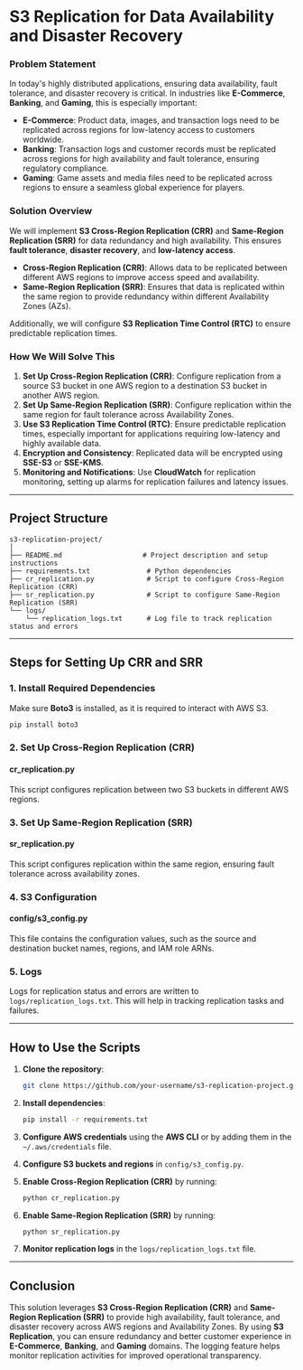 # **S3 Replication for Data Availability and Disaster Recovery**

### **Problem Statement**

In today's highly distributed applications, ensuring data availability, fault tolerance, and disaster recovery is critical. In industries like **E-Commerce**, **Banking**, and **Gaming**, this is especially important:
- **E-Commerce**: Product data, images, and transaction logs need to be replicated across regions for low-latency access to customers worldwide.
- **Banking**: Transaction logs and customer records must be replicated across regions for high availability and fault tolerance, ensuring regulatory compliance.
- **Gaming**: Game assets and media files need to be replicated across regions to ensure a seamless global experience for players.

### **Solution Overview**

We will implement **S3 Cross-Region Replication (CRR)** and **Same-Region Replication (SRR)** for data redundancy and high availability. This ensures **fault tolerance**, **disaster recovery**, and **low-latency access**.

- **Cross-Region Replication (CRR)**: Allows data to be replicated between different AWS regions to improve access speed and availability.
- **Same-Region Replication (SRR)**: Ensures that data is replicated within the same region to provide redundancy within different Availability Zones (AZs).

Additionally, we will configure **S3 Replication Time Control (RTC)** to ensure predictable replication times.

### **How We Will Solve This**

1. **Set Up Cross-Region Replication (CRR)**: Configure replication from a source S3 bucket in one AWS region to a destination S3 bucket in another AWS region.
2. **Set Up Same-Region Replication (SRR)**: Configure replication within the same region for fault tolerance across Availability Zones.
3. **Use S3 Replication Time Control (RTC)**: Ensure predictable replication times, especially important for applications requiring low-latency and highly available data.
4. **Encryption and Consistency**: Replicated data will be encrypted using **SSE-S3** or **SSE-KMS**.
5. **Monitoring and Notifications**: Use **CloudWatch** for replication monitoring, setting up alarms for replication failures and latency issues.

---

## **Project Structure**

```plaintext
s3-replication-project/
│
├── README.md                    # Project description and setup instructions
├── requirements.txt              # Python dependencies
├── cr_replication.py             # Script to configure Cross-Region Replication (CRR)
├── sr_replication.py             # Script to configure Same-Region Replication (SRR)
└── logs/
    └── replication_logs.txt      # Log file to track replication status and errors
```

---

## **Steps for Setting Up CRR and SRR**

### **1. Install Required Dependencies**

Make sure **Boto3** is installed, as it is required to interact with AWS S3.

```bash
pip install boto3
```

### **2. Set Up Cross-Region Replication (CRR)**

#### **cr_replication.py**

This script configures replication between two S3 buckets in different AWS regions.


### **3. Set Up Same-Region Replication (SRR)**

#### **sr_replication.py**

This script configures replication within the same region, ensuring fault tolerance across availability zones.


### **4. S3 Configuration**

#### **config/s3_config.py**

This file contains the configuration values, such as the source and destination bucket names, regions, and IAM role ARNs.


### **5. Logs**

Logs for replication status and errors are written to `logs/replication_logs.txt`. This will help in tracking replication tasks and failures.

---

## **How to Use the Scripts**

1. **Clone the repository**:
   ```bash
   git clone https://github.com/your-username/s3-replication-project.git
   ```

2. **Install dependencies**:
   ```bash
   pip install -r requirements.txt
   ```

3. **Configure AWS credentials** using the **AWS CLI** or by adding them in the `~/.aws/credentials` file.

4. **Configure S3 buckets and regions** in `config/s3_config.py`.

5. **Enable Cross-Region Replication (CRR)** by running:
   ```bash
   python cr_replication.py
   ```

6. **Enable Same-Region Replication (SRR)** by running:
   ```bash
   python sr_replication.py
   ```

7. **Monitor replication logs** in the `logs/replication_logs.txt` file.

---

## **Conclusion**

This solution leverages **S3 Cross-Region Replication (CRR)** and **Same-Region Replication (SRR)** to provide high availability, fault tolerance, and disaster recovery across AWS regions and Availability Zones. By using **S3 Replication**, you can ensure redundancy and better customer experience in **E-Commerce**, **Banking**, and **Gaming** domains. The logging feature helps monitor replication activities for improved operational transparency.

